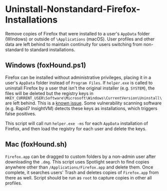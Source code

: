 # Uninstall-Nonstandard-Firefox-Installations
Remove copies of Firefox that were installed to a user's `AppData` folder (Windows) or outside of `\Applications` (macOS). User profiles and other data are left behind to maintain continuity for users switching from non-standard to standard installations. 

## Windows (foxHound.ps1)
Firefox can be installed without administrative privileges, placing it in a user's `AppData` folder instead of `Program Files`. If `helper.exe` is called to uninstall Firefox by a user that isn't the original installer (e.g. `SYSTEM`), the files will be deleted but the registry keys in `HKEY_CURRENT_USER\Software\Microsoft\Windows\CurrentVersion\Uninstall\` are left behind. This is a [known issue](https://bugzilla.mozilla.org/show_bug.cgi?id=1895327). Some vulnerability scanning software (e.g. Rapid7 InsightVM) detects these keys as installations, which triggers false positives.

This script will call run `helper.exe -ms` for each `AppData` installation of Firefox, and then load the registry for each user and delete the keys.

## Mac (foxHound.sh)
`Firefox.app` can be dragged to custom folders by a non-admin user after downloading the `.dmg`. This script uses Spotlight search to find copies anywhere other than `/Applications/Firefox.app` and delete them. Once complete, it searches users' Trash and deletes copies of `Firefox.app` from there as well. Script should be run as `root` to capture copies in other all profiles.
